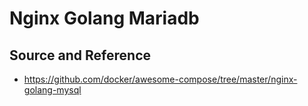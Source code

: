 # Nginx Golang Mariadb


## Source and Reference

* https://github.com/docker/awesome-compose/tree/master/nginx-golang-mysql